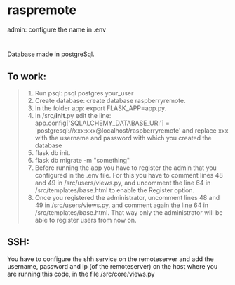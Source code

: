 # raspremote

admin: configure the name in .env

# 
Database made in postgreSql.

## To work:
> 1. Run psql: psql postgres your_user
> 2. Create database: create database raspberryremote.
> 3. In the folder app: export FLASK_APP=app.py.
> 4. In /src/__init__.py edit the line:
app.config['SQLALCHEMY_DATABASE_URI'] = 'postgresql://xxx:xxx@localhost/raspberryremote'
and replace xxx with the username and password with which you created the database
> 5. flask db init.
> 6. flask db migrate -m "something"
> 7. Before running the app you have to register the admin that you configured in the .env file.
  For this you have to comment lines 48 and 49 in /src/users/views.py, and uncomment the line 64 in /src/templates/base.html
  to enable the Register option.
> 8. Once you registered the administrator, uncomment lines 48 and 49 in /src/users/views.py, and comment again the line 64 in /src/templates/base.html. That way only the administrator will be able to register users from now on.


## SSH:
You have to configure the shh service on the remoteserver and add the username, password and ip (of the remoteserver) on the host where you are running this code, in the file /src/core/views.py
